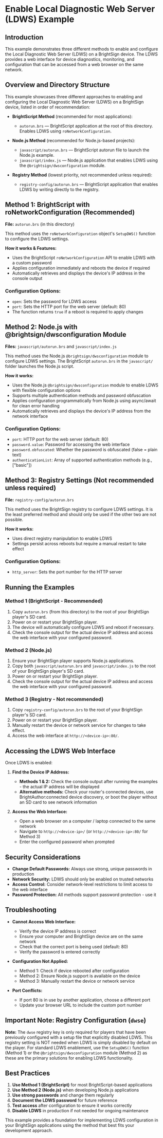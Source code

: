 # Enable Local Diagnostic Web Server (LDWS) Example

## Introduction

This example demonstrates three different methods to enable and configure the Local Diagnostic Web Server (LDWS) on a BrightSign device. The LDWS provides a web interface for device diagnostics, monitoring, and configuration that can be accessed from a web browser on the same network.


## Overview and Directory Structure

This example showcases three different approaches to enabling and configuring the Local Diagnostic Web Server (LDWS) on a BrightSign device, listed in order of recommendation:

- **BrightScript Method** (recommended for most applications):
  - `autorun.brs` — BrightScript application at the root of this directory. Enables LDWS using `roNetworkConfiguration`.

- **Node.js Method** (recommended for Node.js-based projects):
  - `javascript/autorun.brs` — BrightScript autorun file to launch the Node.js example.
  - `javascript/index.js` — Node.js application that enables LDWS using the `@brightsign/dwsconfiguration` module.

- **Registry Method** (lowest priority, not recommended unless required):
  - `registry-config/autorun.brs` — BrightScript application that enables LDWS by writing directly to the registry.


## Method 1: BrightScript with roNetworkConfiguration (**Recommended**)

**File:** `autorun.brs` (in this directory)

This method uses the `roNetworkConfiguration` object's `SetupDWS()` function to configure the LDWS settings.


**How it works & Features:**
- Uses the BrightScript `roNetworkConfiguration` API to enable LDWS with a custom password
- Applies configuration immediately and reboots the device if required
- Automatically retrieves and displays the device's IP address in the console output

### Configuration Options:
- `open`: Sets the password for LDWS access
- `port`: Sets the HTTP port for the web server (default: 80)
- The function returns `true` if a reboot is required to apply changes


## Method 2: Node.js with @brightsign/dwsconfiguration Module

**Files:** `javascript/autorun.brs` and `javascript/index.js`

This method uses the Node.js `@brightsign/dwsconfiguration` module to configure LDWS settings. The BrightScript `autorun.brs` in the `javascript/` folder launches the Node.js script.


**How it works:**
- Uses the Node.js `@brightsign/dwsconfiguration` module to enable LDWS with flexible configuration options
- Supports multiple authentication methods and password obfuscation
- Applies configuration programmatically from Node.js using async/await for clean error handling
- Automatically retrieves and displays the device's IP address from the network interface

### Configuration Options:
- `port`: HTTP port for the web server (default: 80)
- `password.value`: Password for accessing the web interface
- `password.obfuscated`: Whether the password is obfuscated (false = plain text)
- `authenticationList`: Array of supported authentication methods (e.g., ["basic"])


## Method 3: Registry Settings (**Not recommended unless required**)

**File:** `registry-config/autorun.brs`

This method uses the BrightSign registry to configure LDWS settings. It is the least preferred method and should only be used if the other two are not possible.


**How it works:**
- Uses direct registry manipulation to enable LDWS
- Settings persist across reboots but require a manual restart to take effect

### Configuration Options:
- `http_server`: Sets the port number for the HTTP server

## Running the Examples


### Method 1 (BrightScript - Recommended)
1. Copy `autorun.brs` (from this directory) to the root of your BrightSign player's SD card.
2. Power on or restart your BrightSign player.
3. The device will automatically configure LDWS and reboot if necessary.
4. Check the console output for the actual device IP address and access the web interface with your configured password.

### Method 2 (Node.js)
1. Ensure your BrightSign player supports Node.js applications.
2. Copy both `javascript/autorun.brs` and `javascript/index.js` to the root of your BrightSign player's SD card.
3. Power on or restart your BrightSign player.
4. Check the console output for the actual device IP address and access the web interface with your configured password.

### Method 3 (Registry - Not recommended)
1. Copy `registry-config/autorun.brs` to the root of your BrightSign player's SD card.
2. Power on or restart your BrightSign player.
3. Manually restart the device or network service for changes to take effect.
4. Access the web interface at `http://<device-ip>:80/`.

## Accessing the LDWS Web Interface

Once LDWS is enabled:

1. **Find the Device IP Address:**
   - **Methods 1 & 2:** Check the console output after running the examples - the actual IP address will be displayed
   - **Alternative methods:** Check your router's connected devices, use BrightAuthor:connected device discovery, or boot the player without an SD card to see network information

2. **Access the Web Interface:**
   - Open a web browser on a computer / laptop connected to the same network  
   - Navigate to `http://<device-ip>/` (or `http://<device-ip>:80/` for Method 3)
   - Enter the configured password when prompted

## Security Considerations

- **Change Default Passwords:** Always use strong, unique passwords in production
- **Network Security:** LDWS should only be enabled on trusted networks
- **Access Control:** Consider network-level restrictions to limit access to the web interface
- **Password Protection:** All methods support password protection - use it

## Troubleshooting

- **Cannot Access Web Interface:**
  - Verify the device IP address is correct
  - Ensure your computer and BrightSign device are on the same network
  - Check that the correct port is being used (default: 80)
  - Verify the password is entered correctly

- **Configuration Not Applied:**
  - Method 1: Check if device rebooted after configuration
  - Method 2: Ensure Node.js support is available on the device
  - Method 3: Manually restart the device or network service

- **Port Conflicts:**
  - If port 80 is in use by another application, choose a different port
  - Update your browser URL to include the custom port number

## Important Note: Registry Configuration (`dwse`)

**Note:** The `dwse` registry key is only required for players that have been previously configured with a setup file that explicitly disabled LDWS. This registry setting is NOT needed when LDWS is simply disabled by default on the player. For standard LDWS enablement, use the `SetupDWS()` function (Method 1) or the `@brightsign/dwsconfiguration` module (Method 2) as these are the primary solutions for enabling LDWS functionality.

## Best Practices

1. **Use Method 1 (BrightScript)** for most BrightScript-based applications
2. **Use Method 2 (Node.js)** when developing Node.js applications
3. **Use strong passwords** and change them regularly
4. **Document the LDWS password** for future reference
5. **Test access** after configuration to ensure it works correctly
6. **Disable LDWS** in production if not needed for ongoing maintenance

This example provides a foundation for implementing LDWS configuration in your BrightSign applications using the method that best fits your development approach.
